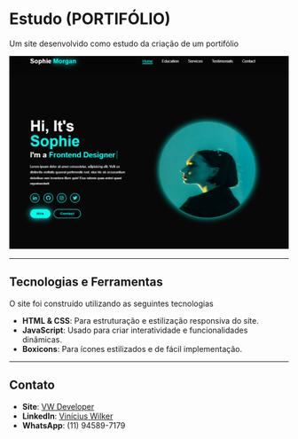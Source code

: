 # Estudo (PORTIFÓLIO)

Um site desenvolvido como estudo da criação de um portifólio

![Fotosite](assets/img/site.png)


---

## Tecnologias e Ferramentas

O site foi construído utilizando as seguintes tecnologias

- **HTML & CSS**: Para estruturação e estilização responsiva do site.
- **JavaScript**: Usado para criar interatividade e funcionalidades dinâmicas.
- **Boxicons**: Para ícones estilizados e de fácil implementação.

---



## Contato


- **Site**: [VW Developer](https://vwdeveloper.netlify.app/#inicio)
- **LinkedIn**: [Vinícius Wilker](https://www.linkedin.com/in/viniciuswilkerdev/)
- **WhatsApp**: (11) 94589-7179